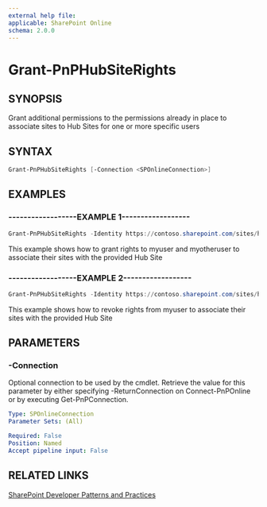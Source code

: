 ```yaml
---
external help file:
applicable: SharePoint Online
schema: 2.0.0
---
```

# Grant-PnPHubSiteRights

## SYNOPSIS
Grant additional permissions to the permissions already in place to associate sites to Hub Sites for one or more specific users

## SYNTAX 

```powershell
Grant-PnPHubSiteRights [-Connection <SPOnlineConnection>]
```

## EXAMPLES

### ------------------EXAMPLE 1------------------
```powershell
Grant-PnPHubSiteRights -Identity https://contoso.sharepoint.com/sites/hubsite -Principals "myuser@mydomain.com","myotheruser@mydomain.com" -Rights Join
```

This example shows how to grant rights to myuser and myotheruser to associate their sites with the provided Hub Site

### ------------------EXAMPLE 2------------------
```powershell
Grant-PnPHubSiteRights -Identity https://contoso.sharepoint.com/sites/hubsite -Principals "myuser@mydomain.com" -Rights None
```

This example shows how to revoke rights from myuser to associate their sites with the provided Hub Site

## PARAMETERS

### -Connection
Optional connection to be used by the cmdlet. Retrieve the value for this parameter by either specifying -ReturnConnection on Connect-PnPOnline or by executing Get-PnPConnection.

```yaml
Type: SPOnlineConnection
Parameter Sets: (All)

Required: False
Position: Named
Accept pipeline input: False
```

## RELATED LINKS

[SharePoint Developer Patterns and Practices](http://aka.ms/sppnp)